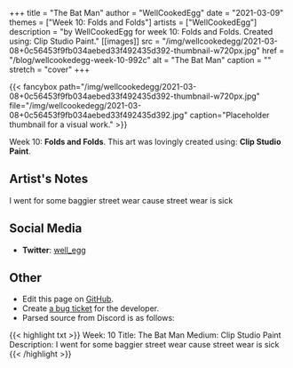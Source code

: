 +++
title =       "The Bat Man"
author =      "WellCookedEgg"
date =        "2021-03-09"
themes =      ["Week 10: Folds and Folds"]
artists =     ["WellCookedEgg"]
description = "by WellCookedEgg for week 10: Folds and Folds. Created using: Clip Studio Paint."
[[images]]
      src = "/img/wellcookedegg/2021-03-08+0c56453f9fb034aebed33f492435d392-thumbnail-w720px.jpg"
      href = "/blog/wellcookedegg-week-10-992c"
      alt = "The Bat Man"
      caption = ""
      stretch = "cover"
+++


{{< fancybox path="/img/wellcookedegg/2021-03-08+0c56453f9fb034aebed33f492435d392-thumbnail-w720px.jpg" file="/img/wellcookedegg/2021-03-08+0c56453f9fb034aebed33f492435d392.jpg" caption="Placeholder thumbnail for a visual work." >}}


Week 10: **Folds and Folds**. This art was lovingly created using: **Clip Studio Paint**.

## Artist's Notes

I went for some baggier street wear cause street wear is sick

## Social Media

- **Twitter**: <a href='https://twitter.com/well_egg' target='_blank'>well_egg</a>

## Other

- Edit this page on [GitHub](https://github.com/teaminkling/web-refresh/edit/main/content/blog/wellcookedegg-week-10-992c.md).
- Create [a bug ticket](https://github.com/teaminkling/web-refresh/issues/new?assignees=&labels=bug&template=problem-report.md&title=) for the developer.
- Parsed source from Discord is as follows:

{{< highlight txt >}}
Week: 10
Title: The Bat Man
Medium: Clip Studio Paint
Description: I went for some baggier street wear cause street wear is sick
{{< /highlight >}}